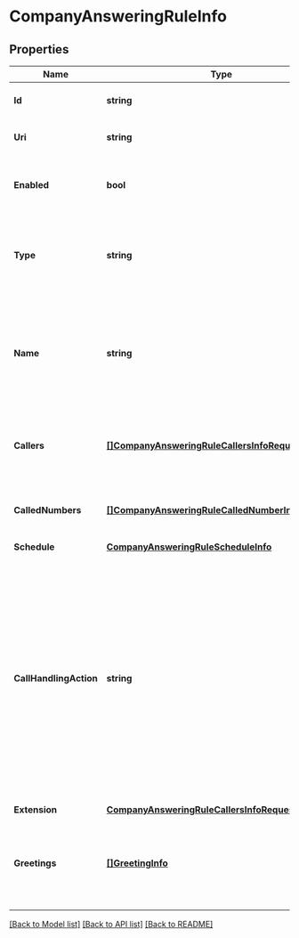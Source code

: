 # CompanyAnsweringRuleInfo

## Properties
Name | Type | Description | Notes
------------ | ------------- | ------------- | -------------
**Id** | **string** | Internal identifier of an answering rule | [optional] 
**Uri** | **string** | Canonical URI of an answering rule | [optional] 
**Enabled** | **bool** | Specifies if the rule is active or inactive. The default value is &#39;True&#39; | [optional] [default to true]
**Type** | **string** | Type of an answering rule, the default value is &#39;Custom&#39; &#x3D; [&#39;BusinessHours&#39;, &#39;AfterHours&#39;, &#39;Custom&#39;] | [optional] 
**Name** | **string** | Name of an answering rule specified by user. Max number of symbols is 30. The default value is &#39;My Rule N&#39; where &#39;N&#39; is the first free number | [optional] 
**Callers** | [**[]CompanyAnsweringRuleCallersInfoRequest**](CompanyAnsweringRuleCallersInfoRequest.md) | Answering rule will be applied when calls are received from the specified caller(s) | [optional] 
**CalledNumbers** | [**[]CompanyAnsweringRuleCalledNumberInfoRequest**](CompanyAnsweringRuleCalledNumberInfoRequest.md) | Answering rule will be applied when calling the specified number(s) | [optional] 
**Schedule** | [**CompanyAnsweringRuleScheduleInfo**](CompanyAnsweringRuleScheduleInfo.md) |  | [optional] 
**CallHandlingAction** | **string** | Specifies how incoming calls are forwarded. The default value is &#39;Operator&#39; &#39;Operator&#39; - play company greeting and forward to operator extension &#39;Disconnect&#39; - play company greeting and disconnect &#39;Bypass&#39; - bypass greeting to go to selected extension &#x3D; [&#39;Operator&#39;, &#39;Disconnect&#39;, &#39;Bypass&#39;] | [optional] 
**Extension** | [**CompanyAnsweringRuleCallersInfoRequest**](CompanyAnsweringRuleCallersInfoRequest.md) |  | [optional] 
**Greetings** | [**[]GreetingInfo**](GreetingInfo.md) | Greetings applied for an answering rule; only predefined greetings can be applied, see Dictionary Greeting List | [optional] 

[[Back to Model list]](../README.md#documentation-for-models) [[Back to API list]](../README.md#documentation-for-api-endpoints) [[Back to README]](../README.md)


